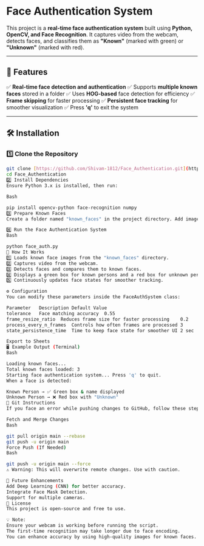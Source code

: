 # Face Authentication System

This project is a **real-time face authentication system** built using **Python, OpenCV, and Face Recognition**. It captures video from the webcam, detects faces, and classifies them as **"Known"** (marked with green) or **"Unknown"** (marked with red).

---

## 📌 Features

✅ **Real-time face detection and authentication**
✅ Supports **multiple known faces** stored in a folder
✅ Uses **HOG-based** face detection for efficiency
✅ **Frame skipping** for faster processing
✅ **Persistent face tracking** for smoother visualization
✅ Press **'q'** to exit the system

---

## 🛠️ Installation

### **1️⃣ Clone the Repository**

```bash
git clone [https://github.com/Shivam-1812/Face_Authentication.git](https://github.com/Shivam-1812/Face_Authentication.git)
cd Face_Authentication
2️⃣ Install Dependencies
Ensure Python 3.x is installed, then run:

Bash

pip install opencv-python face-recognition numpy
3️⃣ Prepare Known Faces
Create a folder named "known_faces" in the project directory. Add images of known people (JPEG/PNG format). The filenames should be their names (e.g., john_doe.jpg).

4️⃣ Run the Face Authentication System
Bash

python face_auth.py
🎯 How It Works
1️⃣ Loads known face images from the "known_faces" directory.
2️⃣ Captures video from the webcam.
3️⃣ Detects faces and compares them to known faces.
4️⃣ Displays a green box for known persons and a red box for unknown persons.
5️⃣ Continuously updates face states for smoother tracking.

⚙️ Configuration
You can modify these parameters inside the FaceAuthSystem class:

Parameter	Description	Default Value
tolerance	Face matching accuracy	0.55
frame_resize_ratio	Reduces frame size for faster processing	0.2
process_every_n_frames	Controls how often frames are processed	3
state_persistence_time	Time to keep face state for smoother UI	2 sec

Export to Sheets
🖥️ Example Output (Terminal)
Bash

Loading known faces...
Total known faces loaded: 3
Starting face authentication system... Press 'q' to quit.
When a face is detected:

Known Person → ✅ Green box & name displayed
Unknown Person → ❌ Red box with "Unknown"
🔄 Git Instructions
If you face an error while pushing changes to GitHub, follow these steps:

Fetch and Merge Changes
Bash

git pull origin main --rebase
git push -u origin main
Force Push (If Needed)
Bash

git push -u origin main --force
⚠ Warning: This will overwrite remote changes. Use with caution.

🚀 Future Enhancements
Add Deep Learning (CNN) for better accuracy.
Integrate Face Mask Detection.
Support for multiple cameras.
📜 License
This project is open-source and free to use.

💡 Note:
Ensure your webcam is working before running the script.
The first-time recognition may take longer due to face encoding.
You can enhance accuracy by using high-quality images for known faces.

